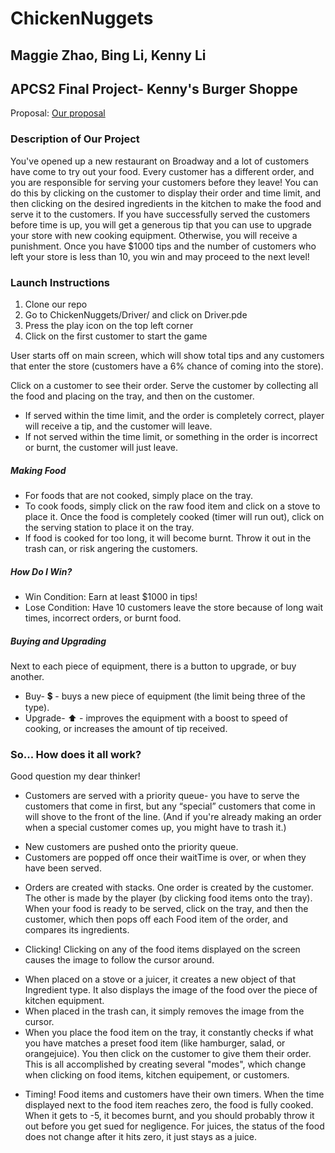 # ChickenNuggets

## Maggie Zhao, Bing Li, Kenny Li

## APCS2 Final Project- Kenny's Burger Shoppe 

Proposal: [Our proposal](./docs/proposal.pdf)

### Description of Our Project
You've opened up a new restaurant on Broadway and a lot of customers have come to try out your food. Every customer has a different order, and you are responsible for serving your customers before they leave! You can do this by clicking on the customer to display their order and time limit, and then clicking on the desired ingredients in the kitchen to make the food and serve it to the customers. If you have successfully served the customers before time is up, you will get a generous tip that you can use to upgrade your store with new cooking equipment. Otherwise, you will receive a punishment. Once you have $1000 tips and the number of customers who left your store is less than 10, you win and may proceed to the next level!

### Launch Instructions
1. Clone our repo
2. Go to ChickenNuggets/Driver/ and click on Driver.pde
3. Press the play icon on the top left corner
4. Click on the first customer to start the game

User starts off on main screen, which will show total tips and any customers that enter the store (customers have a 6% chance of coming into the store).

Click on a customer to see their order.
Serve the customer by collecting all the food and placing on the tray, and then on the customer. 
- If served within the time limit, and the order is completely correct, player will receive a tip, and the customer will leave.
- If not served within the time limit, or something in the order is incorrect or burnt, the customer will just leave.

##### Making Food
- For foods that are not cooked, simply place on the tray.
- To cook foods, simply click on the raw food item and click on a stove to place it. Once the food is completely cooked (timer will run out), click on the serving station to place it on the tray. 
- If food is cooked for too long, it will become burnt. Throw it out in the trash can, or risk angering the customers.

##### How Do I Win?
- Win Condition: Earn at least $1000 in tips!
- Lose Condition: Have 10 customers leave the store because of long wait times, incorrect orders, or burnt food.

##### Buying and Upgrading
Next to each piece of equipment, there is a button to upgrade, or buy another.
- Buy- :heavy_dollar_sign: - buys a new piece of equipment (the limit being three of the type).
- Upgrade- :arrow_up: - improves the equipment with a boost to speed of cooking, or increases the amount of tip received.

### So... How does it all work?
Good question my dear thinker!
* Customers are served with a priority queue- you have to serve the customers that come in first, but any “special” customers that come in will shove to the front of the line. (And if you're already making an order when a special customer comes up, you might have to trash it.) 
- New customers are pushed onto the priority queue.
- Customers are popped off once their waitTime is over, or when they have been served.

* Orders are created with stacks. One order is created by the customer. The other is made by the player (by clicking food items onto the tray). When your food is ready to be served, click on the tray, and then the customer, which then pops off each Food item of the order, and compares its ingredients.

* Clicking! Clicking on any of the food items displayed on the screen causes the image to follow the cursor around. 
- When placed on a stove or a juicer, it creates a new object of that Ingredient type. It also displays the image of the food over the piece of kitchen equipment.
- When placed in the trash can, it simply removes the image from the cursor.
- When you place the food item on the tray, it constantly checks if what you have matches a preset food item (like hamburger, salad, or orangejuice). You then click on the customer to give them their order.
This is all accomplished by creating several "modes", which change when clicking on food items, kitchen equipement, or customers.

* Timing! Food items and customers have their own timers. When the time displayed next to the food item reaches zero, the food is fully cooked. When it gets to -5, it becomes burnt, and you should probably throw it out before you get sued for negligence. For juices, the status of the food does not change after it hits zero, it just stays as a juice.



